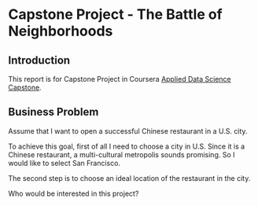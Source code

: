 # Capstone Project - The Battle of Neighborhoods

## Introduction
This report is for Capstone Project in Coursera [Applied Data Science Capstone](https://www.coursera.org/learn/applied-data-science-capstone).

## Business Problem
Assume that I want to open a successful Chinese restaurant in a U.S. city.

To achieve this goal, first of all I need to choose a city in U.S. Since it is a Chinese restaurant, a multi-cultural metropolis sounds promising. So I would like to select San Francisco.

The second step is to choose an ideal location of the restaurant in the city.  

Who would be interested in this project?

